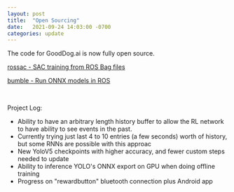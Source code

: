 ```yaml
---
layout: post
title:  "Open Sourcing"
date:   2021-09-24 14:03:00 -0700
categories: update
---
```


The code for GoodDog.ai is now fully open source.

[rossac - SAC training from ROS Bag files](https://github.com/GoodDogAI/rossac)

[bumble - Run ONNX models in ROS](https://github.com/GoodDogAI/bumble)

<br/>


Project Log:
 - Ability to have an arbitrary length history buffer to allow the RL network to have ability to see events in the past.
 - Currently trying just last 4 to 10 entries (a few seconds) worth of history, but some RNNs are possible with this approac
 - New YoloV5 checkpoints with higher accuracy, and fewer custom steps needed to update
 - Ability to inference YOLO's ONNX export on GPU when doing offline training  
 - Progress on "rewardbutton" bluetooth connection plus Android app


